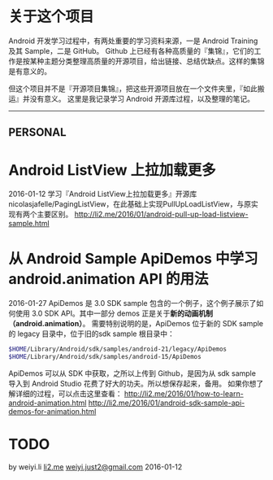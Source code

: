 关于这个项目
============

Android 开发学习过程中，有两处重要的学习资料来源，一是 Android Training 及其 Sample，二是 GitHub。
Github 上已经有各种高质量的『集锦』，它们的工作是按某种主题分类整理高质量的开源项目，给出链接、总结优缺点。这样的集锦是有意义的。

但这个项目并不是『开源项目集锦』，把这些开源项目放在一个文件夹里，『如此搬运』并没有意义。
这里是我记录学习 Android 开源库过程，以及整理的笔记。

------------
**PERSONAL**
------------


Android ListView 上拉加载更多
============

2016-01-12
学习『Android ListView上拉加载更多』开源库nicolasjafelle/PagingListView，在此基础上实现PullUpLoadListView，与原实现有两个主要区别。
http://li2.me/2016/01/android-pull-up-load-listview-sample.html



从 Android Sample ApiDemos 中学习 android.animation API 的用法
============

2016-01-27
ApiDemos 是 3.0 SDK sample 包含的一个例子，这个例子展示了如何使用 3.0 SDK API。其中一部分 demos 正是关于**新的动画机制（android.animation）**。
需要特别说明的是，ApiDemos 位于新的 SDK sample 的 legacy 目录中，位于旧的sdk sample 根目录中：

```sh
$HOME/Library/Android/sdk/samples/android-21/legacy/ApiDemos
$HOME/Library/Android/sdk/samples/android-15/ApiDemos
```
ApiDemos 可以从 SDK 中获取，之所以上传到 Github，是因为从 sdk sample 导入到 Android Studio 花费了好大的功夫。所以想保存起来，备用。
如果你想了解详细的过程，可以点击这里查看：
http://li2.me/2016/01/how-to-learn-android-animation.html
http://li2.me/2016/01/android-sdk-sample-api-demos-for-animation.html




TODO
============


by weiyi.li
[li2.me](http://li2.me)
<weiyi.just2@gmail.com>
2016-01-12
